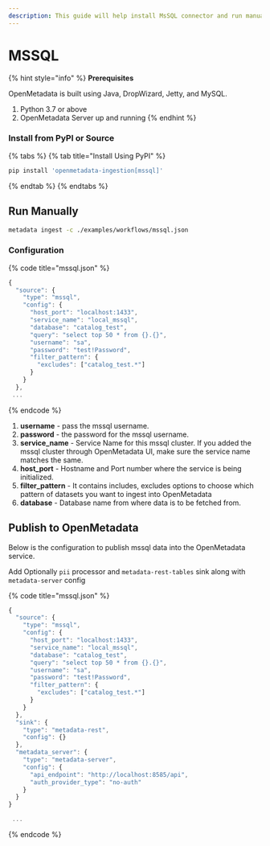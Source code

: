 ```yaml
---
description: This guide will help install MsSQL connector and run manually
---
```


# MSSQL

{% hint style="info" %}
**Prerequisites**

OpenMetadata is built using Java, DropWizard, Jetty, and MySQL.

1. Python 3.7 or above
2. OpenMetadata Server up and running
{% endhint %}

### Install from PyPI or Source

{% tabs %}
{% tab title="Install Using PyPI" %}
```bash
pip install 'openmetadata-ingestion[mssql]'
```
{% endtab %}
{% endtabs %}

## Run Manually

```bash
metadata ingest -c ./examples/workflows/mssql.json
```

### Configuration

{% code title="mssql.json" %}
```javascript
{
  "source": {
    "type": "mssql",
    "config": {
      "host_port": "localhost:1433",
      "service_name": "local_mssql",
      "database": "catalog_test",
      "query": "select top 50 * from {}.{}",
      "username": "sa",
      "password": "test!Password",
      "filter_pattern": {
        "excludes": ["catalog_test.*"]
      }
    }
  },
 ...
```
{% endcode %}

1. **username** - pass the mssql username.
2. **password** - the password for the mssql username.
3. **service\_name** - Service Name for this mssql cluster. If you added the mssql cluster through OpenMetadata UI, make sure the service name matches the same.
4. **host\_port** - Hostname and Port number where the service is being initialized.
5. **filter\_pattern** - It contains includes, excludes options to choose which pattern of datasets you want to ingest into OpenMetadata
6. **database** - Database name from where data is to be fetched from.

## Publish to OpenMetadata

Below is the configuration to publish mssql data into the OpenMetadata service.

Add Optionally `pii` processor and `metadata-rest-tables` sink along with `metadata-server` config

{% code title="mssql.json" %}
```javascript
{
  "source": {
    "type": "mssql",
    "config": {
      "host_port": "localhost:1433",
      "service_name": "local_mssql",
      "database": "catalog_test",
      "query": "select top 50 * from {}.{}",
      "username": "sa",
      "password": "test!Password",
      "filter_pattern": {
        "excludes": ["catalog_test.*"]
      }
    }
  },
  "sink": {
    "type": "metadata-rest",
    "config": {}
  },
  "metadata_server": {
    "type": "metadata-server",
    "config": {
      "api_endpoint": "http://localhost:8585/api",
      "auth_provider_type": "no-auth"
    }
  }
}

 ...
```
{% endcode %}

